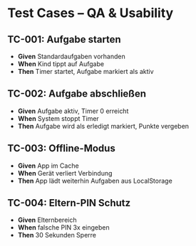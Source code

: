 # Test Cases – QA & Usability

## TC-001: Aufgabe starten
- **Given** Standardaufgaben vorhanden
- **When** Kind tippt auf Aufgabe
- **Then** Timer startet, Aufgabe markiert als aktiv

## TC-002: Aufgabe abschließen
- **Given** Aufgabe aktiv, Timer 0 erreicht
- **When** System stoppt Timer
- **Then** Aufgabe wird als erledigt markiert, Punkte vergeben

## TC-003: Offline-Modus
- **Given** App im Cache
- **When** Gerät verliert Verbindung
- **Then** App lädt weiterhin Aufgaben aus LocalStorage

## TC-004: Eltern-PIN Schutz
- **Given** Elternbereich
- **When** falsche PIN 3x eingeben
- **Then** 30 Sekunden Sperre
